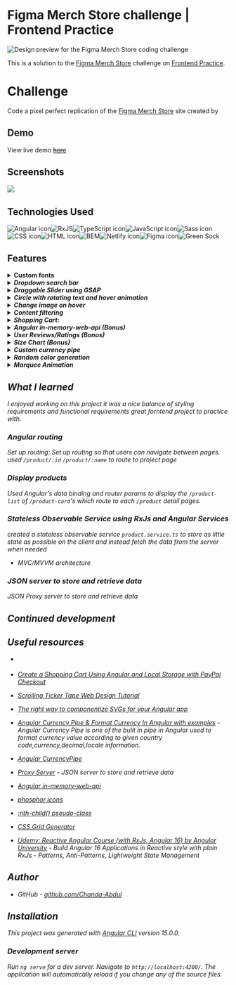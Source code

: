 # Figma Merch Store challenge | Frontend Practice

<!-- A brief description of the project. -->
![Design preview for the Figma Merch Store  coding challenge](https://www.frontendpractice.com/_next/image?url=%2Ffullsize%2FC2-figma.png&w=1200&q=90)

This is a solution to the [Figma Merch Store](https://www.frontendpractice.com/projects/figma) challenge on [Frontend Practice](https://www.frontendpractice.com/).  
# Challenge


Code a pixel perfect replication of the [Figma Merch Store](https://store.figma.com/) site created by [ ](#)
## Demo
View live demo <s><s>[here](https://inquisitive-strudel-fa01fb.netlify.app/)</s></s>

## Screenshots
<!-- Insert a few screenshots of the project, showcasing its functionality and design. -->
![](https://www.frontendpractice.com/_next/image?url=%2Ffullsize%2FC2-figma.png&w=1200&q=90)
## Technologies Used
<!-- List the programming languages, frameworks, libraries, and any other tools or technologies used in the project. -->
<img src="https://img.shields.io/badge/Angular-DD0031?style=for-the-badge&logo=angular&logoColor=white" alt="Angular icon" height="28" />![RxJS](https://img.shields.io/badge/rxjs-%23B7178C.svg?style=for-the-badge&logo=reactivex&logoColor=white)<img src="https://img.shields.io/badge/TypeScript-007ACC?style=for-the-badge&logo=typescript&logoColor=white" alt="TypeScript icon" height="28" /><img src="https://img.shields.io/badge/JavaScript-323330?style=for-the-badge&logo=javascript&logoColor=F7DF1E" alt="JavaScript icon" height="28" /><img src="https://img.shields.io/badge/Sass-CC6699?style=for-the-badge&logo=sass&logoColor=white" alt="Sass icon" height="28" /><img src="https://img.shields.io/badge/CSS3-1572B6?style=for-the-badge&logo=css3&logoColor=white" alt="CSS icon" height="28" /><img src="https://img.shields.io/badge/HTML5-E34F26?style=for-the-badge&logo=html5&logoColor=white" alt="HTML icon" height="28" />![BEM](https://img.shields.io/static/v1?style=for-the-badge&message=BEM&color=000000&logo=BEM&logoColor=FFFFFF&label=)<img src="https://img.shields.io/badge/Netlify-00C7B7?style=for-the-badge&logo=netlify&logoColor=white" alt="Netlify icon" height="28" /><img src="https://img.shields.io/badge/Figma-F24E1E?style=for-the-badge&logo=figma&logoColor=white" alt="Figma icon" height="28" />![Green Sock](https://img.shields.io/badge/green%20sock-88CE02?style=for-the-badge&logo=greensock&logoColor=white)

## Features
<!-- List the main features of the project, with brief descriptions of each. -->
<details>
<summary>
<b>Custom fonts</b>
</summary> 
<img src="https://img.shields.io/badge/CSS3-1572B6?style=for-the-badge&logo=css3&logoColor=white" alt="CSS icon" height="28" />

- uses custom fonts <i>["Whyte"]('https://www.typewolf.com/whyte')</i>, and <i>"Whyte Inktrap"</i> which features deep ink traps in the joints of letters.  

#### Whyte for bodytext
![](src/assets/screens/font-body.png)

#### Whyte Inktrap Bold for the display text
![](src/assets/screens/font-display.png)
</details>

<details>
<summary>
<b>Dropdown search bar</b>
</summary> 
<img src="https://img.shields.io/badge/CSS3-1572B6?style=for-the-badge&logo=css3&logoColor=white" alt="CSS icon" height="28" /><img src="https://img.shields.io/badge/HTML5-E34F26?style=for-the-badge&logo=html5&logoColor=white" alt="HTML icon" height="28" />
<!-- TO-DO => (style) /HOME  dropdown mobile menu  -->

- dropdown search bar when the `magnifying-glass` icon is clicked.</details>


<details>
<summary>
<b>Draggable Slider using GSAP</b>
</summary> 
<!--  (animations)  Draggable slider HERO/HEADER COMPONENT -->

<img src="https://img.shields.io/badge/JavaScript-323330?style=for-the-badge&logo=javascript&logoColor=F7DF1E" alt="JavaScript icon" height="28" /><img src="https://img.shields.io/badge/CSS3-1572B6?style=for-the-badge&logo=css3&logoColor=white" alt="CSS icon" height="28" />![Green Sock](https://img.shields.io/badge/green%20sock-88CE02?style=for-the-badge&logo=greensock&logoColor=white)
created a draggable slider for the featured images shown in the hero component using [GreenSock Animations](https://greensock.com/)


</details>

<details>
<summary>
<b>
Circle with rotating text and hover animation</b>
</summary> 
<!-- TO-DO =>  (animations)  /HOME COMPONENT -->
- [ ] Recreate the circle with rotating text and hover animation.

</details>
<!-- TO-DO => (animations) (functionality) Add Chaotic sticker Sprinkle -->

<details>
<summary>
<b>
 Change image on hover</b>
 </summary> 

Hover effects - Change image on hover

<!-- TO-DO => (styles) #SHOP COMPONENT -->


</details>
<details>
<summary>
<b>Content filtering
</b>
</summary> 

- [x] Content filtering
- [x] Search bar
</details>

<details>
<summary>
<b>Shopping Cart:</b>
</summary> 
Added a shopping cart: Implement a shopping cart feature that allows users to add products to their cart and view their cart on the homepage.
</details>

<!-- TO-DO => (functionality) (bonus) Implement checkout: Implement a checkout feature that allows users to enter their payment and shipping information and complete their purchase. -->


<details>
<summary>
<b>
 Angular in-memory-web-api (Bonus)</b>
 </summary>
</details>


<details>
<summary>
<b>User Reviews/Ratings (Bonus)</b>
</summary> 

<!-- TO-DO => (styles) -->
UI Inspo from [Dribble](https://dribbble.com/shots/21512658-Reviews-and-ratings) ![https://dribbble.com/shots/21512658-Reviews-and-ratings](/src/assets/screens/dribble-ratings-inspo.png)
</details>

<details>
<summary>
<b>Size Chart (Bonus)</b>
 <!-- TO-DO => (styles) -->
 </summary>
</details>

<details>
<summary>
<b>Custom currency pipe </b>
 <!--  -->
 </summary>
</details>

<details>
<summary>
<b>Random color generation </b>

 </summary>
</details>

<details>
<summary>
<b>Marquee Animation</b>

 </summary>
</details>
 <!-- TO-DO => (styles) accessibility -->
 <!-- TO-DO => unsubscribe() from everything -->


## What I learned

I enjoyed working on this project it was a nice balance of styling requirements and functional requirements great forntend project to practice with.

<!-- Process   -->
### Angular routing
Set up routing: Set up routing so that users can navigate between pages. used `/product/:id` `/product/:name` to route to project page
### Display products
Used Angular's data binding  and router params to display the `/product-list` of `/product-card`'s which route to each `/product` detail pages.  
### Stateless Observable Service using RxJs and Angular Services
created a stateless observable service `product.service.ts` to store as little state as possible on the client and instead fetch the data from the server when needed
- MVC/MVVM architecture
### JSON server to store and retrieve data
<!-- Connect to a backend using JSON serverthat provides data about your products. This can be done using HTTP requests or a service. -->
JSON Proxy server to store and retrieve data

## Continued development
## Useful resources
<!-- List any external resources or libraries used in the project, as well as any contributors or collaborators. -->
- []()
- [Create a Shopping Cart Using Angular and Local Storage with PayPal Checkout](https://youtu.be/cWRG2gaZYQw)
- [Scrolling Ticker Tape Web Design Tutorial](https://youtu.be/UKHXjhyumF0)

- [The right way to componentize SVGs for your Angular app](https://cloudengineering.studio/articles/the-right-way-to-componentize-svgs-for-your-angular-app)
- [Angular Currency Pipe & Format Currency In Angular with examples](https://www.angularjswiki.com/angular/angular-currency-pipe-formatting-currency-in-angular/) - Angular Currency Pipe is one of the bulit in pipe in Angular used to format currency value according to given country code,currency,decimal,locale information.
- [Angular CurrencyPipe](https://angular.io/api/common/CurrencyPipe)
- [Proxy Server](#) - JSON server to store and retrieve data
- [Angular in-memory-web-api](#)
- [phosphor icons](https://phosphoricons.com/)
- [:nth-child() pseudo-class](https://www.w3.org/TR/selectors/#nth-child-pseudo)
- [CSS Grid Generator](https://cssgrid-generator.netlify.app/)
- [Udemy: Reactive Angular Course (with RxJs, Angular 16) by Angular University](https://www.udemy.com/course/rxjs-reactive-angular-course) - Build Angular 16 Applications in Reactive style with plain RxJs - Patterns, Anti-Patterns, Lightweight State Management
## Author

<!-- - Website - [Chanda Abdul](https://www.Chandabdul.dev) -->
- GitHub - [github.com/Chanda-Abdul](https://github.com/Chanda-Abdul)






## Installation
<!-- Provide step-by-step instructions on how to download, install, and run the project on a local machine. -->
This project was generated with [Angular CLI](https://github.com/angular/angular-cli) version 15.0.0.

### Development server

Run `ng serve` for a dev server. Navigate to `http://localhost:4200/`. The application will automatically reload if you change any of the source files.

